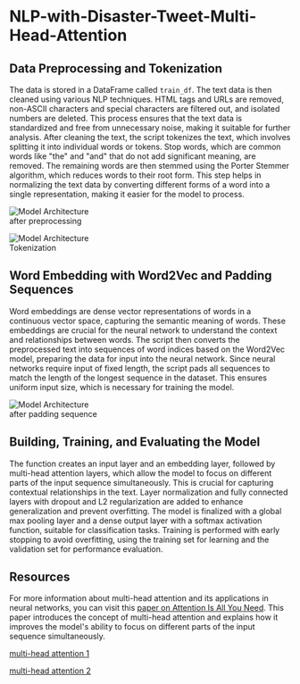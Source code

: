 # NLP-with-Disaster-Tweet-Multi-Head-Attention

<!DOCTYPE html>
<html lang="en">
<body>
    <h2>Data Preprocessing and Tokenization</h2>
    <p>
        The data is stored in a DataFrame called <code>train_df</code>. The text data is then cleaned using various NLP techniques. HTML tags and URLs are removed, non-ASCII characters and special characters are filtered out, and isolated numbers are deleted. This process ensures that the text data is standardized and free from unnecessary noise, making it suitable for further analysis.
        After cleaning the text, the script tokenizes the text, which involves splitting it into individual words or tokens. Stop words, which are common words like "the" and "and" that do not add significant meaning, are removed. The remaining words are then stemmed using the Porter Stemmer algorithm, which reduces words to their root form. This step helps in normalizing the text data by converting different forms of a word into a single representation, making it easier for the model to process.
    </p>

   <div class="image-container">
        <img src="https://private-user-images.githubusercontent.com/133969661/334141706-f782f01c-1b15-4f00-92cb-b006d9bd91f2.png?jwt=eyJhbGciOiJIUzI1NiIsInR5cCI6IkpXVCJ9.eyJpc3MiOiJnaXRodWIuY29tIiwiYXVkIjoicmF3LmdpdGh1YnVzZXJjb250ZW50LmNvbSIsImtleSI6ImtleTUiLCJleHAiOjE3MTY4MjE1NzcsIm5iZiI6MTcxNjgyMTI3NywicGF0aCI6Ii8xMzM5Njk2NjEvMzM0MTQxNzA2LWY3ODJmMDFjLTFiMTUtNGYwMC05MmNiLWIwMDZkOWJkOTFmMi5wbmc_WC1BbXotQWxnb3JpdGhtPUFXUzQtSE1BQy1TSEEyNTYmWC1BbXotQ3JlZGVudGlhbD1BS0lBVkNPRFlMU0E1M1BRSzRaQSUyRjIwMjQwNTI3JTJGdXMtZWFzdC0xJTJGczMlMkZhd3M0X3JlcXVlc3QmWC1BbXotRGF0ZT0yMDI0MDUyN1QxNDQ3NTdaJlgtQW16LUV4cGlyZXM9MzAwJlgtQW16LVNpZ25hdHVyZT1jMjA3Nzg0NDZmODJlMDU5MTdkYzAwOWExODY4YzNiNDg0Njc4M2E2NWU4NGZlM2UzYTc0ZTVhZmZhZmZlOTZjJlgtQW16LVNpZ25lZEhlYWRlcnM9aG9zdCZhY3Rvcl9pZD0wJmtleV9pZD0wJnJlcG9faWQ9MCJ9.lx6OXDjrP-aRkkdnZ2QUh87_Qd3HkDWB5Z6MZ6YohHU" alt="Model Architecture">
        <div class="caption">after preprocessing</div>
    </div>
    <p>

  </p>

  <div class="image-container">
        <img src="https://private-user-images.githubusercontent.com/133969661/334141755-e162d2ce-da7e-4e40-bc6d-acea0233a928.png?jwt=eyJhbGciOiJIUzI1NiIsInR5cCI6IkpXVCJ9.eyJpc3MiOiJnaXRodWIuY29tIiwiYXVkIjoicmF3LmdpdGh1YnVzZXJjb250ZW50LmNvbSIsImtleSI6ImtleTUiLCJleHAiOjE3MTY4MjE1NzcsIm5iZiI6MTcxNjgyMTI3NywicGF0aCI6Ii8xMzM5Njk2NjEvMzM0MTQxNzU1LWUxNjJkMmNlLWRhN2UtNGU0MC1iYzZkLWFjZWEwMjMzYTkyOC5wbmc_WC1BbXotQWxnb3JpdGhtPUFXUzQtSE1BQy1TSEEyNTYmWC1BbXotQ3JlZGVudGlhbD1BS0lBVkNPRFlMU0E1M1BRSzRaQSUyRjIwMjQwNTI3JTJGdXMtZWFzdC0xJTJGczMlMkZhd3M0X3JlcXVlc3QmWC1BbXotRGF0ZT0yMDI0MDUyN1QxNDQ3NTdaJlgtQW16LUV4cGlyZXM9MzAwJlgtQW16LVNpZ25hdHVyZT1iNjkzZmVhYTAxYTRjNzgyYmRiMmRhYTYxMjgyOGNlZmRlMjUwYzNhNDBmZmNjNzUwNWI0M2FkMTY5NWY1MGIyJlgtQW16LVNpZ25lZEhlYWRlcnM9aG9zdCZhY3Rvcl9pZD0wJmtleV9pZD0wJnJlcG9faWQ9MCJ9.e3XCNPFHNNidaZOSMJLHN1EItYxSWT38xIR0G8chYTk" alt="Model Architecture">
        <div class="caption">Tokenization</div>
    </div>

  <h2>Word Embedding with Word2Vec and Padding Sequences</h2>
    <p>
        Word embeddings are dense vector representations of words in a continuous vector space, capturing the semantic meaning of words. These embeddings are crucial for the neural network to understand the context and relationships between words. The script then converts the preprocessed text into sequences of word indices based on the Word2Vec model, preparing the data for input into the neural network.
        Since neural networks require input of fixed length, the script pads all sequences to match the length of the longest sequence in the dataset. This ensures uniform input size, which is necessary for training the model.
    </p>

   <div class="image-container">
        <img src="https://private-user-images.githubusercontent.com/133969661/334141765-fe1f4538-2f79-4ebb-b57a-3e2da6951c78.png?jwt=eyJhbGciOiJIUzI1NiIsInR5cCI6IkpXVCJ9.eyJpc3MiOiJnaXRodWIuY29tIiwiYXVkIjoicmF3LmdpdGh1YnVzZXJjb250ZW50LmNvbSIsImtleSI6ImtleTUiLCJleHAiOjE3MTY4MjE1NzcsIm5iZiI6MTcxNjgyMTI3NywicGF0aCI6Ii8xMzM5Njk2NjEvMzM0MTQxNzY1LWZlMWY0NTM4LTJmNzktNGViYi1iNTdhLTNlMmRhNjk1MWM3OC5wbmc_WC1BbXotQWxnb3JpdGhtPUFXUzQtSE1BQy1TSEEyNTYmWC1BbXotQ3JlZGVudGlhbD1BS0lBVkNPRFlMU0E1M1BRSzRaQSUyRjIwMjQwNTI3JTJGdXMtZWFzdC0xJTJGczMlMkZhd3M0X3JlcXVlc3QmWC1BbXotRGF0ZT0yMDI0MDUyN1QxNDQ3NTdaJlgtQW16LUV4cGlyZXM9MzAwJlgtQW16LVNpZ25hdHVyZT03Yjk5MWJhNmFiNmU3NDk2NzI4MmM3OGFlMjg3ZDNiYTlmMDk5YjhjNzM4NjgyM2UwN2YyY2EzZWYyZWUzMDMzJlgtQW16LVNpZ25lZEhlYWRlcnM9aG9zdCZhY3Rvcl9pZD0wJmtleV9pZD0wJnJlcG9faWQ9MCJ9.5zNYhYFuuURpffArTzW-wVDzRrEklcHfRnV8ez4zOvY" alt="Model Architecture">
        <div class="caption">after padding sequence</div>
    </div>

  <h2>Building, Training, and Evaluating the Model</h2>
    <p>
        The function creates an input layer and an embedding layer, followed by multi-head attention layers, which allow the model to focus on different parts of the input sequence simultaneously. This is crucial for capturing contextual relationships in the text. Layer normalization and fully connected layers with dropout and L2 regularization are added to enhance generalization and prevent overfitting. The model is finalized with a global max pooling layer and a dense output layer with a softmax activation function, suitable for classification tasks. Training is performed with early stopping to avoid overfitting, using the training set for learning and the validation set for performance evaluation.
    </p>
<h2>Resources</h2>
<p>
        For more information about multi-head attention and its applications in neural networks, you can visit this
        <a href="https://arxiv.org/pdf/1706.03762v7" target="_blank">paper on Attention Is All You Need</a>. This paper introduces the concept of multi-head attention and explains how it improves the model's ability to focus on different parts of the input sequence simultaneously.
</p>
<p>
    <a href="https://storrs.io/multihead-attention/" target="_blank">multi-head attention 1</a>
</p>
<p>
     <a href="https://storrs.io/attention/" target="_blank">multi-head attention 2</a>
</p>

    
</body>
</html>
